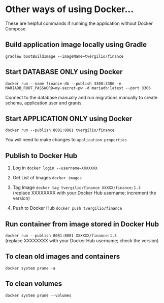 # Other ways of using Docker...
These are helpful commands if running the application without Docker Compose.

## Build application image locally using Gradle
`gradlew bootBuildImage --imageName=tvergilio/finance`

## Start DATABASE ONLY using Docker
`docker run --name finance-db --publish 3308:3306 -e MARIADB_ROOT_PASSWORD=my-secret-pw -d mariadb:latest --port 3306`

Connect to the database manually and run migrations manually to create schema, application user and grants.

## Start APPLICATION ONLY using Docker
`docker run --publish 8081:8081 tvergilio/finance`

You will need to make changes to `application.properties`

## Publish to Docker Hub
1. Log in
   `docker login --username=XXXXXXX`

2. Get List of Images
   `docker images`

3. Tag Image
   `docker tag tvergilio/finance XXXXX/finance:1.3`<br/>
   (replace XXXXXXXX with your Docker Hub username; increment the version)

4. Push to Docker Hub
   `docker push tvergilio/finance`

## Run container from image stored in Docker Hub
`docker run --publish 8081:8081 XXXXXX/finance:1.3`<br/>
(replace XXXXXXXX with your Docker Hub username; check the version)

## To clean old images and containers
`docker system prune -a`<br/>

## To clean volumes
`docker system prune --volumes`